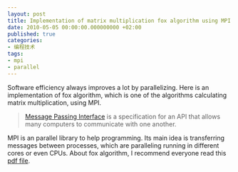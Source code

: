 ```yaml
---
layout: post
title: Implementation of matrix multiplication fox algorithm using MPI
date: 2010-05-05 00:00:00.000000000 +02:00
published: true
categories:
- 编程技术
tags:
- mpi
- parallel
---
```


Software efficiency always improves a lot by parallelizing. Here is an implementation of fox algorithm, which is one of the algorithms calculating matrix multiplication, using MPI.

> [Message Passing Interface](http://en.wikipedia.org/wiki/Message_Passing_Interface "MPI") is a specification for an API that allows many computers to communicate with one another.

MPI is an parallel library to help programming. Its main idea is transferring messages between processes, which are paralleling running in different cores or even CPUs. About fox algorithm, I recommend everyone read this [pdf file](http://facultyfp.salisbury.edu/taanastasio/COSC490/Fall03/Lectures/FoxMM/example.pdf "fox algorithm").
